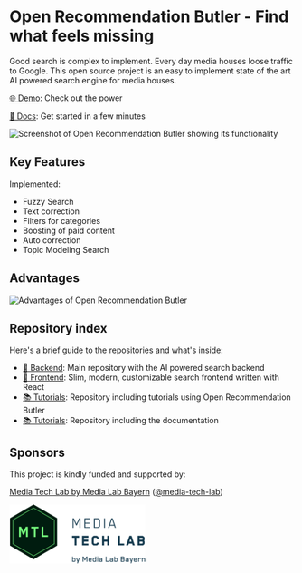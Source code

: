 # Open Recommendation Butler - Find what feels missing
Good search is complex to implement. Every day media houses loose traffic to Google. This open source project is an easy to implement state of the art AI powered search engine for media houses.

<a href="https://open-recommendation-butler.tech/"> 🌐 Demo</a>: Check out the power

<a href="https://open-recommendation-butler.github.io/Docs/">📑 Docs</a>: Get started in a few minutes

<img src="https://user-images.githubusercontent.com/40501887/221694829-5e90816f-f723-45cc-8409-ccee7ba90860.jpg" width="750" title="Screenshot of Open Recommendation Butler showing its functionality">

## Key Features
Implemented:
- Fuzzy Search
- Text correction
- Filters for categories
- Boosting of paid content
- Auto correction
- Topic Modeling Search

## Advantages

<img src="https://user-images.githubusercontent.com/40501887/223161275-c4b3ef11-6bff-4b0d-b8b0-0ce785f6c797.png" width="750" title="Advantages of Open Recommendation Butler">

## Repository index

Here's a brief guide to the repositories and what's inside:

- <a href="https://github.com/open-recommendation-butler/orb-backend/">🔎 Backend</a>: Main repository with the AI powered search backend
- <a href="https://github.com/open-recommendation-butler/orb-frontend/">📱 Frontend</a>: Slim, modern, customizable search frontend written with React
- <a href="https://github.com/open-recommendation-butler/orb-tutorials/">📚 Tutorials</a>: Repository including tutorials using Open Recommendation Butler
- <a href="https://github.com/open-recommendation-butler/orb-docs/">📚 Tutorials</a>: Repository including the documentation


## Sponsors

This project is kindly funded and supported by:

<a href="https://media-tech-lab.com">Media Tech Lab by Media Lab Bayern</a> (<a href="https://github.com/media-tech-lab">@media-tech-lab</a>)

<a href="https://media-tech-lab.com">
    <img src="https://github.com/media-tech-lab/.github/blob/main/assets/mtl-powered-by.png" width="240" title="Media Tech Lab powered by logo">
</a>
